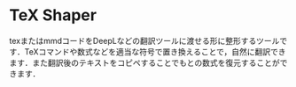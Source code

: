 # TeX Shaper

texまたはmmdコードをDeepLなどの翻訳ツールに渡せる形に整形するツールです．TeXコマンドや数式などを適当な符号で置き換えることで，自然に翻訳できます．また翻訳後のテキストをコピペすることでもとの数式を復元することができます．